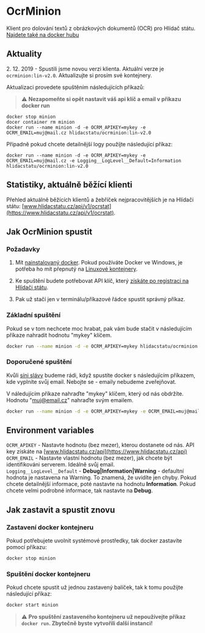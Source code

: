 # OcrMinion

Klient pro dolování textů z obrázkových dokumentů (OCR) pro Hlídač státu.
[Najdete také na docker hubu](https://hub.docker.com/r/hlidacstatu/ocrminion)

## Aktuality

2\. 12. 2019 - Spustili jsme novou verzi klienta. Aktuální verze je `ocrminion:lin-v2.0`. Aktualizujte si prosím své kontejnery.

Aktualizaci provedete spuštěním následujících příkazů:
> :warning: **Nezapomeňte si opět nastavit váš api klíč a email v příkazu docker run**  

``` shell
docker stop minion
docer container rm minion
docker run --name minion -d -e OCRM_APIKEY=mykey -e OCRM_EMAIL=muj@mail.cz hlidacstatu/ocrminion:lin-v2.0
```

Případně pokud chcete detailnější logy použíjte následující příkaz:

``` shell
docker run --name minion -d -e OCRM_APIKEY=mykey -e OCRM_EMAIL=muj@mail.cz -e Logging__LogLevel__Default=Information hlidacstatu/ocrminion:lin-v2.0
```

## Statistiky, aktuálně běžící klienti

Přehled aktuálně běžících klientů a žebříček nejpracovitějších je na Hlídači státu: [www.hlidacstatu.cz/api/v1/ocrstat](https://www.hlidacstatu.cz/api/v1/ocrstat).

## Jak OcrMinion spustit

### Požadavky

1) Mít [nainstalovaný docker](https://docs.docker.com/install/). Pokud používáte Docker ve Windows, je potřeba ho mít přepnutý na [Linuxové kontejnery](https://docs.docker.com/docker-for-windows/#switch-between-windows-and-linux-containers).

2) Ke spuštění budete potřebovat API klíč, který [získáte po registraci na Hlídači státu](https://www.hlidacstatu.cz/api).

3) Pak už stačí jen v terminálu/příkazové řádce spustit správný příkaz.

### Základní spuštění

Pokud se v tom nechcete moc hrabat, pak vám bude stačit v následujícím příkaze nahradit hodnotu "mykey" klíčem.

```  sh
docker run --name minion -d -e OCRM_APIKEY=mykey hlidacstatu/ocrminion:ocrminion:lin-v2.0
```

### Doporučené spuštění

Kvůli [síni slávy](https://www.hlidacstatu.cz/api/v1/ocrstat) budeme rádi, když spustíte docker s následujícím příkazem, kde vyplníte svůj email. Nebojte se - emaily nebudeme zveřejňovat.  

V náledujícím příkaze nahraďte "mykey" klíčem, který od nás obdržíte. Hodnotu "muj@email.cz" nahraďte svým emailem.

```  sh
docker run --name minion -d -e OCRM_APIKEY=mykey -e OCRM_EMAIL=muj@mail.cz hlidacstatu/ocrminion:ocrminion:lin-v2.0
```

## Environment variables

`OCRM_APIKEY` - Nastavte hodnotu (bez mezer), kterou dostanete od nás. API key získáte na [www.hlidacstatu.cz/api](https://www.hlidacstatu.cz/api)  
`OCRM_EMAIL` - Nastavte vlastní hodnotu (bez mezer), jak chcete být identifikováni serverem. Ideálně svůj email.  
`Logging__LogLevel__Default` - **Debug|Information|Warning** - defaultní hodnota je nastavena na Warning. To znamená, že uvidíte jen chyby. Pokud chcete detailnější informace, poté nastavte na hodnotu **Information**. Pokud chcete velmi podrobné informace, tak nastavte na **Debug**.  

## Jak zastavit a spustit znovu

### Zastavení docker kontejneru

Pokud potřebujete uvolnit systémové prostředky, tak docker zastavíte pomocí příkazu:  

``` sh
docker stop minion
```  

### Spuštění docker kontejneru

Pokud chcete spustit už jednou zastavený balíček, tak k tomu použijte následující příkaz:  

``` sh
docker start minion
```  

> :warning: **Pro spuštění zastaveného kontejneru už nepoužívejte příkaz `docker run`. Zbytečně byste vytvořili další instanci!**  


